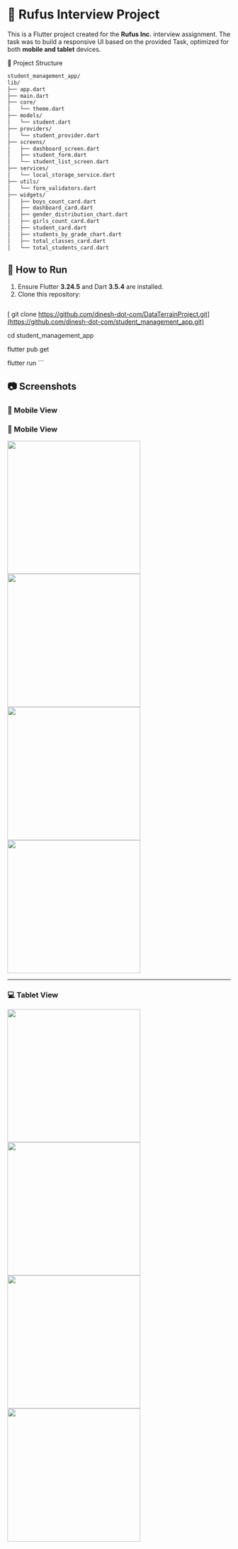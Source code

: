 # 📱 Rufus Interview Project

This is a Flutter project created for the **Rufus  Inc.** interview assignment. The task was to build a responsive UI based on the provided Task, optimized for both **mobile and tablet** devices.

🧱 Project Structure
```bash
student_management_app/
lib/
├── app.dart
├── main.dart
├── core/
│   └── theme.dart
├── models/
│   └── student.dart
├── providers/
│   └── student_provider.dart
├── screens/
│   ├── dashboard_screen.dart
│   ├── student_form.dart
│   └── student_list_screen.dart
├── services/
│   └── local_storage_service.dart
├── utils/
│   └── form_validators.dart
├── widgets/
│   ├── boys_count_card.dart
│   ├── dashboard_card.dart
│   ├── gender_distribution_chart.dart
│   ├── girls_count_card.dart
│   ├── student_card.dart
│   ├── students_by_grade_chart.dart
│   ├── total_classes_card.dart
│   └── total_students_card.dart

```




## 🧪 How to Run
1. Ensure Flutter **3.24.5** and Dart **3.5.4** are installed.
2. Clone this repository:
   ```bash
  [ git clone https://github.com/dinesh-dot-com/DataTerrainProject.git](https://github.com/dinesh-dot-com/student_management_app.git)

   cd student_management_app

   flutter pub get

   flutter run
    ```
## 📷 Screenshots

### 📱 Mobile View

### 📱 Mobile View

<img src="https://github.com/user-attachments/assets/12b4ae9c-6f23-477c-a1b6-bda1d5e8f010" width="300"/>
<img src="https://github.com/user-attachments/assets/3ff260a0-7211-43e2-80e6-b7d8a1b9bf89" width="300"/>
<img src="https://github.com/user-attachments/assets/d16bc623-d03a-4362-a9b2-18c3d7939895" width="300"/>
<img src="https://github.com/user-attachments/assets/1a926faa-3e5d-4867-a874-24aa75a1b6a9" width="300"/>


---

### 💻 Tablet View
<img src="https://github.com/user-attachments/assets/7a77e1c5-0771-452b-be8e-5143870995f2" width="300"/>
<img src="https://github.com/user-attachments/assets/ab723040-e085-491a-b646-0f587aa4d480" width="300"/>
<img src="https://github.com/user-attachments/assets/a7dc78d2-ed5a-4b58-b8ec-5ec1233ef32c" width="300"/>
<img src="https://github.com/user-attachments/assets/a6b3a476-5753-4034-9acd-9ff44ab20086" width="300"/>




